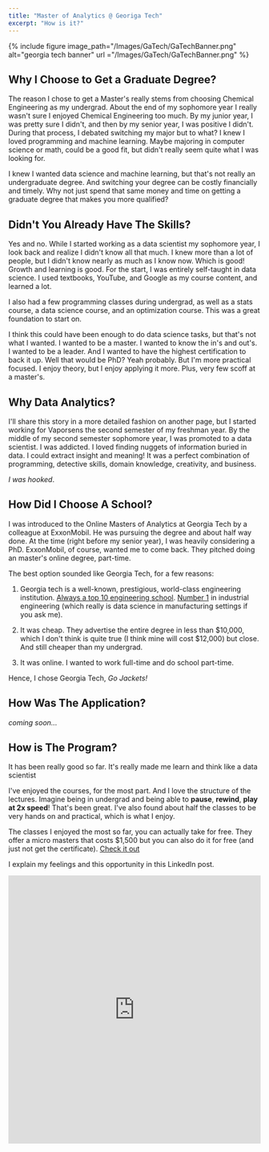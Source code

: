 ```yaml
---
title: "Master of Analytics @ Georiga Tech"
excerpt: "How is it?"
---
```


{% include figure image_path="/Images/GaTech/GaTechBanner.png" alt="georgia tech banner"  url ="/Images/GaTech/GaTechBanner.png" %}

## Why I Choose to Get a Graduate Degree?

The reason I chose to get a Master's really stems from choosing Chemical Engineering as my undergrad. About the end of my sophomore year  I really wasn't sure I enjoyed Chemical Engineering too much. By my junior year, I was pretty sure I didn't, and then by my senior year, I was positive I didn't. During that process, I debated switching my major but to what? I knew I loved programming and machine learning. Maybe majoring in computer science or math, could be a good fit, but didn't really seem quite what I was looking for.

I knew I wanted data science and machine learning, but that's not really an undergraduate degree. And switching your degree can be costly financially and timely. Why not just spend that same money and time on getting a graduate degree that makes you more qualified?

## Didn't You Already Have The Skills?

Yes and no. While I started working as a data scientist my sophomore year, I look back and realize I didn't know all that much. I knew more than a lot of people, but I didn't know nearly as much as I know now. Which is good! Growth and learning is good. For the start, I was entirely self-taught in data science. I used textbooks, YouTube, and Google as my course content, and learned a lot.

I also had a few programming classes during undergrad, as well as a stats course, a data science course, and an optimization course. This was a great foundation to start on.

I think this could have been enough to do data science tasks, but that's not what I wanted. I wanted to be a master. I wanted to know the in's and out's. I wanted to be a leader. And I wanted to have the highest certification to back it up. Well that would be PhD? Yeah probably. But I'm more practical focused. I enjoy theory, but I enjoy applying it more. Plus, very few scoff at a master's.

## Why Data Analytics?

I'll share this story in a more detailed fashion on another page, but I started working for Vaporsens the second semester of my freshman year. By the middle of my second semester sophomore year, I was promoted to a data scientist. I was addicted. I loved finding nuggets of information buried in data. I could extract insight and meaning! It was a perfect combination of programming, detective skills, domain knowledge, creativity, and business.

*I was hooked*.

## How Did I Choose A School?

I was introduced to the Online Masters of Analytics at Georgia Tech by a colleague at ExxonMobil. He was pursuing the degree and about half way done. At the time (right before my senior year), I was heavily considering a PhD. ExxonMobil, of course, wanted me to come back. They pitched doing an master's online degree, part-time.

The best option sounded like Georgia Tech, for a few reasons:

1) Georgia tech is a well-known, prestigious, world-class engineering institution. [Always a top 10 engineering school](https://www.usnews.com/best-graduate-schools/top-engineering-schools/eng-rankings). [Number 1](https://www.usnews.com/best-graduate-schools/top-engineering-schools/industrial-engineering-rankings) in industrial engineering (which really is data science in manufacturing settings if you ask me).

2) It was cheap. They advertise the entire degree in less than $10,000, which I don't think is quite true (I think mine will cost $12,000) but close. And still cheaper than my undergrad.

3) It was online. I wanted to work full-time and do school part-time.

Hence, I chose Georgia Tech, *Go Jackets!*


## How Was The Application?

*coming soon...*

## How is The Program?

It has been really good so far. It's really made me learn and think like a data scientist

I've enjoyed the courses, for the most part. And I love the structure of the lectures. Imagine being in undergrad and being able to **pause**, **rewind**, **play at 2x speed**! That's been great. I've also found about half the classes to be very hands on and practical, which is what I enjoy.

The classes I enjoyed the most so far, you can actually take for free. They offer a micro masters that costs $1,500 but you can also do it for free (and just not get the certificate). [Check it out](https://pe.gatech.edu/degrees/analytics/micromasters)


I explain my feelings and this opportunity in this LinkedIn post.

<iframe src="https://www.linkedin.com/embed/feed/update/urn:li:ugcPost:6678289834487943168" height="536" width="504" frameborder="0" allowfullscreen="" title="Embedded post"></iframe>
